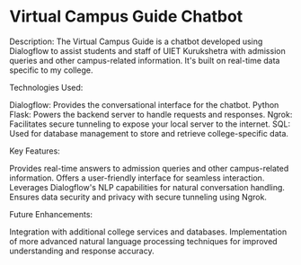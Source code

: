 # Virtual Campus Guide Chatbot
Description:
The Virtual Campus Guide is a chatbot developed using Dialogflow to assist students and staff of UIET Kurukshetra with admission queries and other campus-related information. It's built on real-time data specific to my college.

Technologies Used:

Dialogflow: Provides the conversational interface for the chatbot.
Python Flask: Powers the backend server to handle requests and responses.
Ngrok: Facilitates secure tunneling to expose your local server to the internet.
SQL: Used for database management to store and retrieve college-specific data.

Key Features:

Provides real-time answers to admission queries and other campus-related information.
Offers a user-friendly interface for seamless interaction.
Leverages Dialogflow's NLP capabilities for natural conversation handling.
Ensures data security and privacy with secure tunneling using Ngrok.

Future Enhancements:

Integration with additional college services and databases.
Implementation of more advanced natural language processing techniques for improved understanding and response accuracy.


